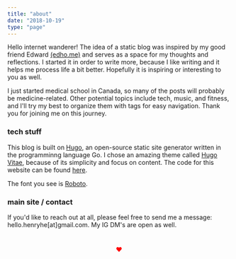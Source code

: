 ```yaml
---
title: "about"
date: "2018-10-19"
type: "page"
---
```



Hello internet wanderer! The idea of a static blog was inspired by my good friend Edward [(edho.me)](http://edho.me) and serves as a space for my thoughts and reflections. I started it in order to write more, because I like writing and it helps me process life a bit better. Hopefully it is inspiring or interesting to you as well. 

I just started medical school in Canada, so many of the posts will probably be medicine-related. Other potential topics include tech, music, and fitness, and I'll try my best to organize them with tags for easy navigation. Thank you for joining me on this journey.

### tech stuff

This blog is built on [Hugo](https://gohugo.io/), an open-source static site generator written in the programminng language Go. I chose an amazing theme called [Hugo Vitae](https://github.com/dataCobra/hugo-vitae), because of its simplicity and focus on content. The code for this website can be found [here](https://github.com/henryhe1/space-vitae).

The font you see is [Roboto](https://fonts.google.com/specimen/Roboto).


### main site / contact
If you'd like to reach out at all, please feel free to send me a message: hello.henryhe[at]gmail.com. My IG DM's are open as well.


<div style="color:red; text-align: center; padding: 5%;"> &hearts; </div>
